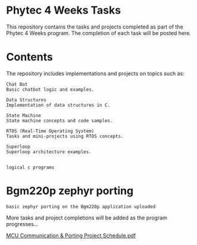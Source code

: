  # Phytec 4 Weeks Tasks

 This repository contains the tasks and projects completed as part of the Phytec 4 Weeks program. The completion of each task will be posted here.
 

#  Contents

 The repository includes implementations and projects on topics such as:

    Chat Bot
    Basic chatbot logic and examples.

    Data Structures
    Implementation of data structures in C.

    State Machine
    State machine concepts and code samples.

    RTOS (Real-Time Operating System)
    Tasks and mini-projects using RTOS concepts.

    Superloop
    Superloop architecture examples.
    

    logical c programs

   # Bgm220p zephyr porting  

    basic zephyr porting on the Bgm220p application uploaded


  More tasks and project completions will be added as the program progresses...

[MCU Communication & Porting Project Schedule.pdf](https://github.com/user-attachments/files/21167666/MCU.Communication.Porting.Project.Schedule.pdf)



